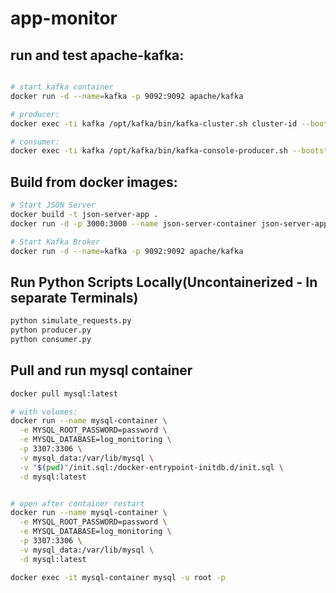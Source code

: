 # app-monitor

## run and test apache-kafka:
```bash

# start kafka container
docker run -d --name=kafka -p 9092:9092 apache/kafka

# producer:
docker exec -ti kafka /opt/kafka/bin/kafka-cluster.sh cluster-id --bootstrap-server :9092

# consumer:
docker exec -ti kafka /opt/kafka/bin/kafka-console-producer.sh --bootstrap-server :9092 --topic demo
```


## Build from docker images:
```bash
# Start JSON Server
docker build -t json-server-app .   
docker run -d -p 3000:3000 --name json-server-container json-server-app

# Start Kafka Broker
docker run -d --name=kafka -p 9092:9092 apache/kafka
```

## Run Python Scripts Locally(Uncontainerized - In separate Terminals)
```bash
python simulate_requests.py
python producer.py
python consumer.py
```

## Pull and run mysql container
```bash
docker pull mysql:latest

# with volumes:
docker run --name mysql-container \
  -e MYSQL_ROOT_PASSWORD=password \
  -e MYSQL_DATABASE=log_monitoring \
  -p 3307:3306 \
  -v mysql_data:/var/lib/mysql \
  -v "$(pwd)"/init.sql:/docker-entrypoint-initdb.d/init.sql \
  -d mysql:latest


# open after container restart
docker run --name mysql-container \
  -e MYSQL_ROOT_PASSWORD=password \
  -e MYSQL_DATABASE=log_monitoring \
  -p 3307:3306 \
  -v mysql_data:/var/lib/mysql \
  -d mysql:latest

docker exec -it mysql-container mysql -u root -p
```